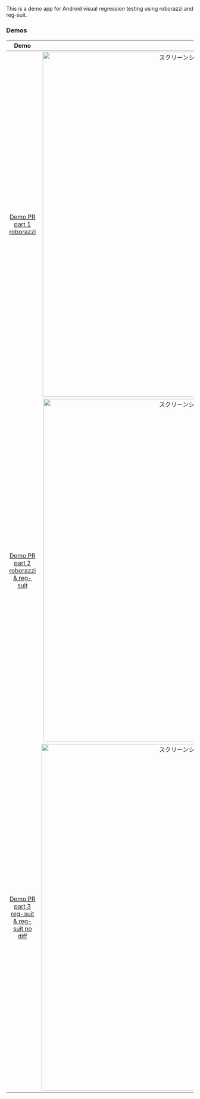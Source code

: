 This is a demo app for Android visual regression testing using roborazzi and reg-suit.

### Demos
| Demo | ScreenShot |
|:---:|:---:|
| [Demo PR part 1 roborazzi](https://github.com/takumi-saito/VrtSampleApp/pull/2) |<img width="926" alt="スクリーンショット 2024-03-28 3 00 37" src="https://github.com/takumi-saito/VrtSampleApp/assets/14815586/e81be284-989e-4554-bdb6-710995a043e2"> |
| [Demo PR part 2 roborazzi & reg-suit](https://github.com/takumi-saito/VrtSampleApp/pull/16) | <img width="921" alt="スクリーンショット 2024-03-28 3 00 48" src="https://github.com/takumi-saito/VrtSampleApp/assets/14815586/9892d5be-4924-4a78-a4b4-3fcfcdfa16e0"> |
| [Demo PR part 3 reg-suit & reg-suit no diff](https://github.com/takumi-saito/VrtSampleApp/pull/17) | <img width="931" alt="スクリーンショット 2024-03-28 3 00 56" src="https://github.com/takumi-saito/VrtSampleApp/assets/14815586/84e407aa-599c-4adb-979f-97e6e0a9f9b3"> |
